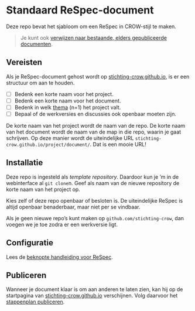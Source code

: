 # Standaard ReSpec-document

Deze repo bevat het sjabloom om een ReSpec in CROW-stijl te maken.

> Je kunt ook [verwijzen naar bestaande, elders gepubliceerde documenten][publiceer-readme].

## Vereisten

Als je ReSpec-document gehost wordt op [stichting-crow.github.io][ghio], is er een structuur om aan te houden.

- [ ] Bedenk een korte naam voor het project.
- [ ] Bedenk een korte naam voor het document.
- [ ] Bedenk in welk [thema][themas] (n=1) het project valt.
- [ ] Bepaal of de werkversies en discussies ook openbaar moeten zijn.

De korte naam van het project wordt de naam van de repo.
De korte naam van het document wordt de naam van de map in die repo, waarin je gaat schrijven. 
Op deze manier wordt de uiteindelijke URL `stichting-crow.github.io/project/document/`. 
Dat is een mooie URL!

## Installatie

Deze repo is ingesteld als *template repository*.
Daardoor kun je ’m in de webinterface al `git clone`n. 
Geef als naam van de nieuwe repository de korte naam van het project op. 

Kies zelf of deze repo openbaar of besloten is. 
De uiteindelijke ReSpec is altijd openbaar benaderbaar, maar niet per se vindbaar.

Als je geen nieuwe repo’s kunt maken op `github.com/stichting-crow`, dan voegen we je toe zodra er een werkversie ligt.

## Configuratie

Lees de [beknopte handleiding voor ReSpec][respec].

## Publiceren

Wanneer je document klaar is om aan anderen te laten zien, kan hij op de startpagina van [stichting-crow.github.io][ghio] verschijnen.
Volg daarvoor het [stappenplan publiceren][publiceer-readme].

[ghio]: https://stichting-crow.github.io
[themas]: https://www.crow.nl/thema-s/
[respec]: https://github.com/stichting-crow/respec/wiki
[publiceer-readme]: https://github.com/stichting-crow/stichting-crow.github.io/blob/main/README.md#publiceren

